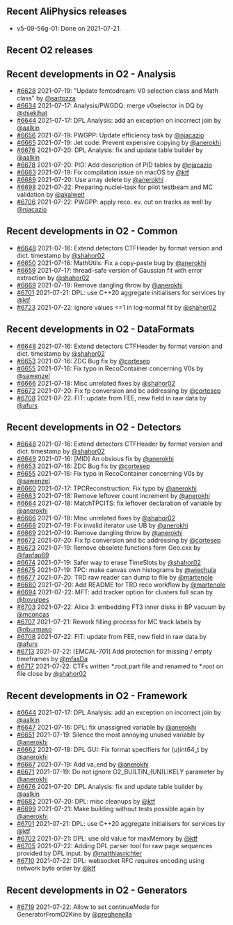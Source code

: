 ## Recent AliPhysics releases
- v5-09-56g-01: Done on 2021-07-21.
## Recent O2 releases
## Recent developments in O2 - Analysis
- [\#6628](https://github.com/AliceO2Group/AliceO2/pull/6628) 2021-07-19: "Update femtodream: V0 selection class and Math class" by [@sartozza](https://github.com/sartozza)
- [\#6634](https://github.com/AliceO2Group/AliceO2/pull/6634) 2021-07-17: Analysis/PWGDQ: merge v0selector in DQ by [@dsekihat](https://github.com/dsekihat)
- [\#6644](https://github.com/AliceO2Group/AliceO2/pull/6644) 2021-07-17: DPL Analysis: add an exception on incorrect join by [@aalkin](https://github.com/aalkin)
- [\#6656](https://github.com/AliceO2Group/AliceO2/pull/6656) 2021-07-19: PWGPP: Update efficiency task by [@njacazio](https://github.com/njacazio)
- [\#6665](https://github.com/AliceO2Group/AliceO2/pull/6665) 2021-07-19: Jet code: Prevent expensive copying by [@anerokhi](https://github.com/anerokhi)
- [\#6676](https://github.com/AliceO2Group/AliceO2/pull/6676) 2021-07-20: DPL Analysis: fix and update table builder by [@aalkin](https://github.com/aalkin)
- [\#6678](https://github.com/AliceO2Group/AliceO2/pull/6678) 2021-07-20: PID: Add description of PID tables by [@njacazio](https://github.com/njacazio)
- [\#6683](https://github.com/AliceO2Group/AliceO2/pull/6683) 2021-07-19: Fix compilation issue on macOS by [@ktf](https://github.com/ktf)
- [\#6689](https://github.com/AliceO2Group/AliceO2/pull/6689) 2021-07-20: Use array delete by [@anerokhi](https://github.com/anerokhi)
- [\#6698](https://github.com/AliceO2Group/AliceO2/pull/6698) 2021-07-22: Preparing nuclei-task for pilot testbeam and MC validation by [@akalweit](https://github.com/akalweit)
- [\#6706](https://github.com/AliceO2Group/AliceO2/pull/6706) 2021-07-22: PWGPP: apply reco. ev. cut on tracks as well by [@njacazio](https://github.com/njacazio)
## Recent developments in O2 - Common
- [\#6648](https://github.com/AliceO2Group/AliceO2/pull/6648) 2021-07-16: Extend detectors CTFHeader by format version and dict. timestamp by [@shahor02](https://github.com/shahor02)
- [\#6650](https://github.com/AliceO2Group/AliceO2/pull/6650) 2021-07-16: MathUtils: Fix a copy-paste bug by [@anerokhi](https://github.com/anerokhi)
- [\#6659](https://github.com/AliceO2Group/AliceO2/pull/6659) 2021-07-17: thread-safe version of Gaussian fit with error extraction by [@shahor02](https://github.com/shahor02)
- [\#6669](https://github.com/AliceO2Group/AliceO2/pull/6669) 2021-07-19: Remove dangling throw by [@anerokhi](https://github.com/anerokhi)
- [\#6701](https://github.com/AliceO2Group/AliceO2/pull/6701) 2021-07-21: DPL: use C++20 aggregate initialisers for services by [@ktf](https://github.com/ktf)
- [\#6723](https://github.com/AliceO2Group/AliceO2/pull/6723) 2021-07-22: ignore values <=1 in log-normal fit by [@shahor02](https://github.com/shahor02)
## Recent developments in O2 - DataFormats
- [\#6648](https://github.com/AliceO2Group/AliceO2/pull/6648) 2021-07-16: Extend detectors CTFHeader by format version and dict. timestamp by [@shahor02](https://github.com/shahor02)
- [\#6653](https://github.com/AliceO2Group/AliceO2/pull/6653) 2021-07-16: ZDC Bug fix by [@cortesep](https://github.com/cortesep)
- [\#6655](https://github.com/AliceO2Group/AliceO2/pull/6655) 2021-07-16: Fix typo in RecoContainer concerning V0s by [@sawenzel](https://github.com/sawenzel)
- [\#6666](https://github.com/AliceO2Group/AliceO2/pull/6666) 2021-07-18: Misc unrelated fixes  by [@shahor02](https://github.com/shahor02)
- [\#6672](https://github.com/AliceO2Group/AliceO2/pull/6672) 2021-07-20: Fix fp conversion and bc addressing by [@cortesep](https://github.com/cortesep)
- [\#6708](https://github.com/AliceO2Group/AliceO2/pull/6708) 2021-07-22: FIT: update from FEE, new field in raw data by [@afurs](https://github.com/afurs)
## Recent developments in O2 - Detectors
- [\#6648](https://github.com/AliceO2Group/AliceO2/pull/6648) 2021-07-16: Extend detectors CTFHeader by format version and dict. timestamp by [@shahor02](https://github.com/shahor02)
- [\#6649](https://github.com/AliceO2Group/AliceO2/pull/6649) 2021-07-16: [MID] An obvious fix by [@anerokhi](https://github.com/anerokhi)
- [\#6653](https://github.com/AliceO2Group/AliceO2/pull/6653) 2021-07-16: ZDC Bug fix by [@cortesep](https://github.com/cortesep)
- [\#6655](https://github.com/AliceO2Group/AliceO2/pull/6655) 2021-07-16: Fix typo in RecoContainer concerning V0s by [@sawenzel](https://github.com/sawenzel)
- [\#6660](https://github.com/AliceO2Group/AliceO2/pull/6660) 2021-07-17: TPCReconstruction: Fix typo by [@anerokhi](https://github.com/anerokhi)
- [\#6663](https://github.com/AliceO2Group/AliceO2/pull/6663) 2021-07-18: Remove leftover count increment by [@anerokhi](https://github.com/anerokhi)
- [\#6664](https://github.com/AliceO2Group/AliceO2/pull/6664) 2021-07-18: MatchTPCITS: fix leftover declaration of variable by [@anerokhi](https://github.com/anerokhi)
- [\#6666](https://github.com/AliceO2Group/AliceO2/pull/6666) 2021-07-18: Misc unrelated fixes  by [@shahor02](https://github.com/shahor02)
- [\#6668](https://github.com/AliceO2Group/AliceO2/pull/6668) 2021-07-19: Fix invalid iterator use UB by [@anerokhi](https://github.com/anerokhi)
- [\#6669](https://github.com/AliceO2Group/AliceO2/pull/6669) 2021-07-19: Remove dangling throw by [@anerokhi](https://github.com/anerokhi)
- [\#6672](https://github.com/AliceO2Group/AliceO2/pull/6672) 2021-07-20: Fix fp conversion and bc addressing by [@cortesep](https://github.com/cortesep)
- [\#6673](https://github.com/AliceO2Group/AliceO2/pull/6673) 2021-07-19: Remove obsolete functions form Geo.cxx by [@fapfap69](https://github.com/fapfap69)
- [\#6674](https://github.com/AliceO2Group/AliceO2/pull/6674) 2021-07-19: Safer way to erase TimeSlots by [@shahor02](https://github.com/shahor02)
- [\#6675](https://github.com/AliceO2Group/AliceO2/pull/6675) 2021-07-19: TPC: make canvas own histograms by [@wiechula](https://github.com/wiechula)
- [\#6677](https://github.com/AliceO2Group/AliceO2/pull/6677) 2021-07-20: TRD raw reader can dump to file by [@martenole](https://github.com/martenole)
- [\#6680](https://github.com/AliceO2Group/AliceO2/pull/6680) 2021-07-20: Add README for TRD reco workflow by [@martenole](https://github.com/martenole)
- [\#6694](https://github.com/AliceO2Group/AliceO2/pull/6694) 2021-07-22: MFT: add tracker option for clusters full scan by [@bovulpes](https://github.com/bovulpes)
- [\#6703](https://github.com/AliceO2Group/AliceO2/pull/6703) 2021-07-22: Alice 3: embedding FT3 inner disks in BP vacuum by [@mconcas](https://github.com/mconcas)
- [\#6707](https://github.com/AliceO2Group/AliceO2/pull/6707) 2021-07-21: Rework filling process for MC track labels by [@nburmaso](https://github.com/nburmaso)
- [\#6708](https://github.com/AliceO2Group/AliceO2/pull/6708) 2021-07-22: FIT: update from FEE, new field in raw data by [@afurs](https://github.com/afurs)
- [\#6713](https://github.com/AliceO2Group/AliceO2/pull/6713) 2021-07-22: [EMCAL-701] Add protection for missing / empty timeframes by [@mfasDa](https://github.com/mfasDa)
- [\#6717](https://github.com/AliceO2Group/AliceO2/pull/6717) 2021-07-22: CTFs written *.root.part file and renamed to *.root on file close by [@shahor02](https://github.com/shahor02)
## Recent developments in O2 - Framework
- [\#6644](https://github.com/AliceO2Group/AliceO2/pull/6644) 2021-07-17: DPL Analysis: add an exception on incorrect join by [@aalkin](https://github.com/aalkin)
- [\#6647](https://github.com/AliceO2Group/AliceO2/pull/6647) 2021-07-16: DPL: fix unassigned variable by [@anerokhi](https://github.com/anerokhi)
- [\#6651](https://github.com/AliceO2Group/AliceO2/pull/6651) 2021-07-19: Silence the most annoying unused variable by [@anerokhi](https://github.com/anerokhi)
- [\#6662](https://github.com/AliceO2Group/AliceO2/pull/6662) 2021-07-18: DPL GUI: Fix format specifiers for (u)int64_t by [@anerokhi](https://github.com/anerokhi)
- [\#6667](https://github.com/AliceO2Group/AliceO2/pull/6667) 2021-07-19: Add va_end by [@anerokhi](https://github.com/anerokhi)
- [\#6671](https://github.com/AliceO2Group/AliceO2/pull/6671) 2021-07-19: Do not ignore O2_BUILTIN_(UN)LIKELY parameter by [@anerokhi](https://github.com/anerokhi)
- [\#6676](https://github.com/AliceO2Group/AliceO2/pull/6676) 2021-07-20: DPL Analysis: fix and update table builder by [@aalkin](https://github.com/aalkin)
- [\#6682](https://github.com/AliceO2Group/AliceO2/pull/6682) 2021-07-20: DPL: misc cleanups by [@ktf](https://github.com/ktf)
- [\#6699](https://github.com/AliceO2Group/AliceO2/pull/6699) 2021-07-21: Make building without tests possible again by [@anerokhi](https://github.com/anerokhi)
- [\#6701](https://github.com/AliceO2Group/AliceO2/pull/6701) 2021-07-21: DPL: use C++20 aggregate initialisers for services by [@ktf](https://github.com/ktf)
- [\#6702](https://github.com/AliceO2Group/AliceO2/pull/6702) 2021-07-21: DPL: use old value for maxMemory by [@ktf](https://github.com/ktf)
- [\#6705](https://github.com/AliceO2Group/AliceO2/pull/6705) 2021-07-22: Adding DPL parser tool for raw page sequences provided by DPL input. by [@matthiasrichter](https://github.com/matthiasrichter)
- [\#6710](https://github.com/AliceO2Group/AliceO2/pull/6710) 2021-07-22: DPL: websocket RFC requires encoding using network byte order by [@ktf](https://github.com/ktf)
## Recent developments in O2 - Generators
- [\#6719](https://github.com/AliceO2Group/AliceO2/pull/6719) 2021-07-22: Allow to set continueMode for GeneratorFromO2Kine by [@preghenella](https://github.com/preghenella)
